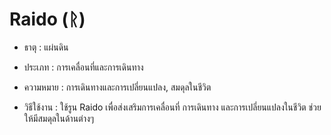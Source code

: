 # Raido (ᚱ)

- ธาตุ : แผ่นดิน

- ประเภท : การเคลื่อนที่และการเดินทาง

- ความหมาย : การเดินทางและการเปลี่ยนแปลง, สมดุลในชีวิต

- วิธีใช้งาน : ใช้รูน Raido เพื่อส่งเสริมการเคลื่อนที่ การเดินทาง และการเปลี่ยนแปลงในชีวิต ช่วยให้มีสมดุลในด้านต่างๆ
